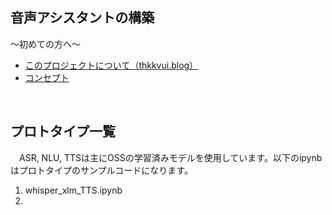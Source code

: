## **音声アシスタントの構築**

〜初めての方へ〜
- [このプロジェクトについて（thkkvui.blog）](https://thkkvui.blog/2023/04/19/post7/)
- [コンセプト](https://github.com/thkkvui/Deploy_my_VUI)

&emsp;

## **プロトタイプ一覧**

　ASR, NLU, TTSは主にOSSの学習済みモデルを使用しています。以下のipynbはプロトタイプのサンプルコードになります。

1. whisper_xlm_TTS.ipynb
2. 
